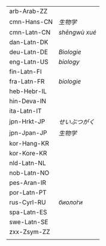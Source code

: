 | | |
|-|-|
| arb-Arab-ZZ |  |
| cmn-Hans-CN | _生物学_ |
| cmn-Latn-CN | _shēngwù xué_ |
| dan-Latn-DK |  |
| deu-Latn-DE | _Biologie_ |
| eng-Latn-US | _biology_ |
| fin-Latn-FI |  |
| fra-Latn-FR | _biologie_ |
| heb-Hebr-IL |  |
| hin-Deva-IN |  |
| ita-Latn-IT |  |
| jpn-Hrkt-JP | _せいぶつがく_ |
| jpn-Jpan-JP | _生物学_ |
| kor-Hang-KR |  |
| kor-Kore-KR |  |
| nld-Latn-NL |  |
| nob-Latn-NO |  |
| pes-Aran-IR |  |
| por-Latn-PT |  |
| rus-Cyrl-RU | _биоло́ги_ |
| spa-Latn-ES |  |
| swe-Latn-SE |  |
| zxx-Zsym-ZZ |  |
|  |  |